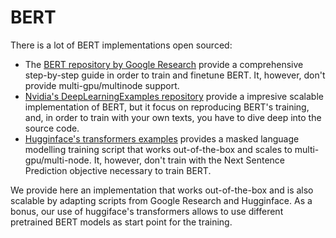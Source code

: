 # BERT

There is a lot of BERT implementations open sourced:

- The [BERT repository by Google Research](https://github.com/google-research/bert) provide a comprehensive step-by-step guide in order to train and finetune BERT. It, however, don't provide multi-gpu/multinode support. 
- [Nvidia's DeepLearningExamples repository](https://github.com/NVIDIA/DeepLearningExamples/tree/master/PyTorch/LanguageModeling/BERT) provide a impresive scalable implementation of BERT, but it focus on reproducing BERT's training, and, in order to train with your own texts, you have to dive deep into the source code. 
- [Hugginface's transformers examples](https://github.com/huggingface/transformers/tree/master/examples/pytorch/language-modeling) provides a masked language modelling training script that works out-of-the-box and scales to multi-gpu/multi-node. It, however, don't train with the Next Sentence Prediction objective necessary to train BERT.

We provide here an implementation that works out-of-the-box and is also scalable by adapting scripts from Google Research and Hugginface. As a bonus, our use of huggiface's transformers allows to use different pretrained BERT models as start point for the training. 